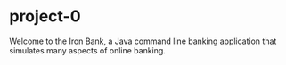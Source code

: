 # project-0
Welcome to the Iron Bank, a Java command line banking application that simulates many aspects of online banking.
